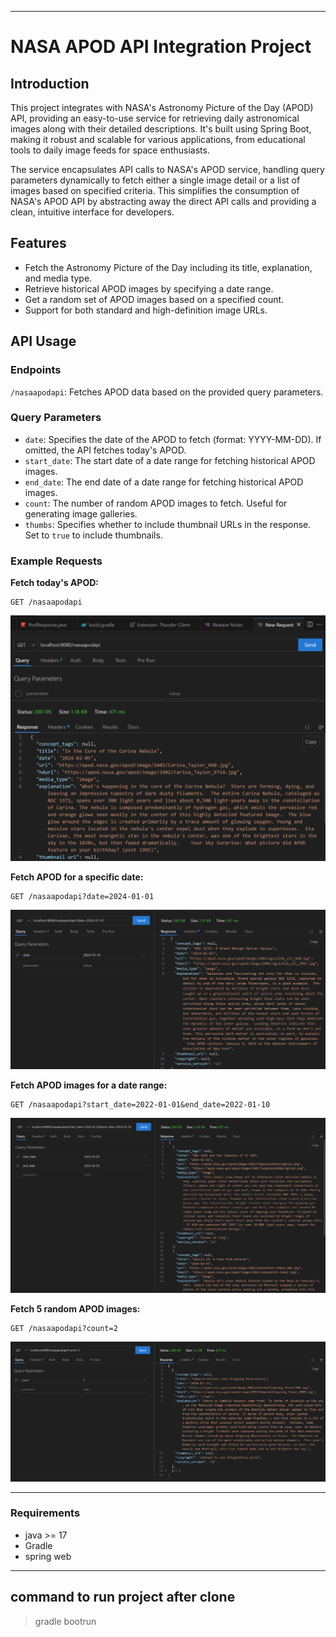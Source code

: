 

---

# NASA APOD API Integration Project

## Introduction

This project integrates with NASA's Astronomy Picture of the Day (APOD) API, providing an easy-to-use service for retrieving daily astronomical images along with their detailed descriptions. It's built using Spring Boot, making it robust and scalable for various applications, from educational tools to daily image feeds for space enthusiasts.

The service encapsulates API calls to NASA's APOD service, handling query parameters dynamically to fetch either a single image detail or a list of images based on specified criteria. This simplifies the consumption of NASA's APOD API by abstracting away the direct API calls and providing a clean, intuitive interface for developers.

## Features

- Fetch the Astronomy Picture of the Day including its title, explanation, and media type.
- Retrieve historical APOD images by specifying a date range.
- Get a random set of APOD images based on a specified count.
- Support for both standard and high-definition image URLs.

## API Usage

### Endpoints

`/nasaapodapi`: Fetches APOD data based on the provided query parameters.

### Query Parameters

- `date`: Specifies the date of the APOD to fetch (format: YYYY-MM-DD). If omitted, the API fetches today's APOD.
- `start_date`: The start date of a date range for fetching historical APOD images.
- `end_date`: The end date of a date range for fetching historical APOD images.
- `count`: The number of random APOD images to fetch. Useful for generating image galleries.
- `thumbs`: Specifies whether to include thumbnail URLs in the response. Set to `true` to include thumbnails.

### Example Requests

**Fetch today's APOD:**

```
GET /nasaapodapi
```
![alt text](image.png)

**Fetch APOD for a specific date:**

```
GET /nasaapodapi?date=2024-01-01
```
![alt text](image-2.png)

**Fetch APOD images for a date range:**

```
GET /nasaapodapi?start_date=2022-01-01&end_date=2022-01-10
```
![alt text](image-3.png)

**Fetch 5 random APOD images:**

```
GET /nasaapodapi?count=2
```
![alt text](image-1.png)


---
### Requirements

- java >= 17
- Gradle
- spring web

---
## command to run project after clone
> gradle bootrun